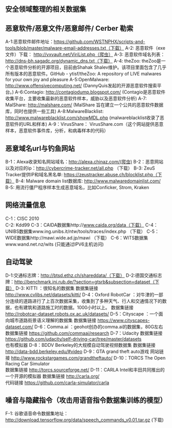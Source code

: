 ## 安全领域整理的相关数据集

## 恶意软件/恶意文件/恶意邮件/ Cerber 勒索
A-1:恶意软件邮件地址：https://github.com/WSTNPHX/scripts-and-tools/blob/master/malware-email-addresses.txt（下载）
A-2: 恶意软件（exe文件）下载： http://vxvault.net/ViriList.php（爬虫）
A-3: 恶意软件域名列表：http://dns-bh.sagadc.org/dynamic_dns.txt（下载）
A-4: theZoo: theZoo是一个恶意软件分析的开源项目，目前由Shahak Shalev维护。该项目里面包含了几乎所有版本的恶意软件。GitHub - ytisf/theZoo: A repository of LIVE malwares for your own joy and pleasure
A-5:OpenMalware: http://www.offensivecomputing.net/ (DannyQuis发起的开源恶意软件搜索平台。)
A-6:Contagio: http://contagiodump.blogspot.com/ (Contagio是恶意软件收集平台，主要收集最新的恶意软件样本，威胁以及恶意软件分析)
A-7: MalShare: http://malshare.com/ (MalShare 旨在建立一个公共的恶意软件数据库，同时也提供一些工具)
A-8:MalwareBlacklist: http://www.malwareblacklist.com/showMDL.php (malwareblacklist收录了恶意软件的URL和样本)
A-9：VirusShare： VirusShare.com（这个网站提供恶意样本，恶意软件事件库，分析，和病毒样本的代码）

## 恶意域名url与钓鱼网站
B-1：Alexa收录知名网站域名：http://alexa.chinaz.com/(爬虫)
B-2：恶意网站以及对应的ip：http://cybercrime-tracker.net/all.php （下载）
B-3:  ZeuS Tracker提供IP和域名黑名单: https://zeustracker.abuse.ch/blocklist.php（下载）
B-4: Malware domain list数据库: http://www.malwaredomainlist.com/ 
B-5: 用流行僵尸程序样本生成恶意域名，比如Conficker, Strom, Kraken

## 网络流量信息
C-1：CISC 2010   
C-2:  Kdd99
C-3：CAIDA数据集http://www.caida.org/data（下载）
C-4：UNIBS数据集www.ing.unibs.it/ntw/tools/traces/index.php  （下载）
C-5：WIDE数据集http://mawi.wide.ad.jp/mawi （下载）
C-6：WITS数据集www.wand.net.nz/wits (只能通过IPV6主机访问) 

## 自动驾驶
D-1:交通标志牌：http://btsd.ethz.ch/shareddata/（下载）
D-2:德国交通标志牌：http://benchmark.ini.rub.de/?section=gtsrb&subsection=dataset（下载）
D-3: KITTI ：很知名的数据集 数据集链接 http://www.cvlibs.net/datasets/kitti/ 
D-4：Oxford RobotCar ：对牛津的一部分连续的道路进行了上百次数据采集，收集到了多种天气、行人和交通情况下的数据，也有建筑和道路施工时的数据。1000小时以上。 数据集链接 http://robotcar-dataset.robots.ox.ac.uk/datasets/ 
D-5：Cityscape ：一个面向城市道路街景语义理解的数据集 
数据集链接 https://www.cityscapes-dataset.com/ 
D-6：Comma.ai ：geohot创办的comma.ai的数据集，80G左右 
数据集链接 https://github.com/commaai/research 
D-7：Udacity 
数据集链接 https://github.com/udacity/self-driving-car/tree/master/datasets  
也有模拟器
D-8：BDDV 
Berkeley的大规模自动驾驶视频数据集 
数据集链接 http://data-bdd.berkeley.edu/#video 
D-9：GTA 
grand theft auto游戏 
网站链接 http://www.rockstargames.com/grandtheftauto/ 
D-10：TORCS 
The Open Racing Car Simulator  
数据集链接 http://torcs.sourceforge.net/ 
D-11：CARLA 
Intel和丰田共同推出的一个开源的模拟器 
数据集链接 http://carla.org/  
代码链接 https://github.com/carla-simulator/carla 

## 噪音与隐藏指令（攻击用语音指令数据集训练的模型）
F-1: 谷歌语音命令数据集地址：
http://download.tensorflow.org/data/speech_commands_v0.01.tar.gz (下载)
